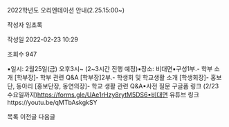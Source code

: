 2022학년도 오리엔테이션 안내(2.25.15:00~)



작성자
임초록


작성일
2022-02-23 10:29


조회수
947




﻿﻿﻿﻿▪일시: 2월25일(금) 오후3시~ (2~3시간 진행 예정)▪장소: 비대면▪구성1부.- 학부 소개 [학부장]- 학부 관련 Q&A [학부장]2부.- 학생회 및 학교생활 소개 [학생회장]- 홍보단, 동아리 [홍보단장, 동연의장]- 학교 생활 관련 Q&A▪사전 질문 구글폼 링크 (2/23 수요일까지)https://forms.gle/UAe1rHzy8rytM5DS6▪비대면 유튜브 링크https://youtu.be/qMTbAskgkSY





목록
이전글
다음글




